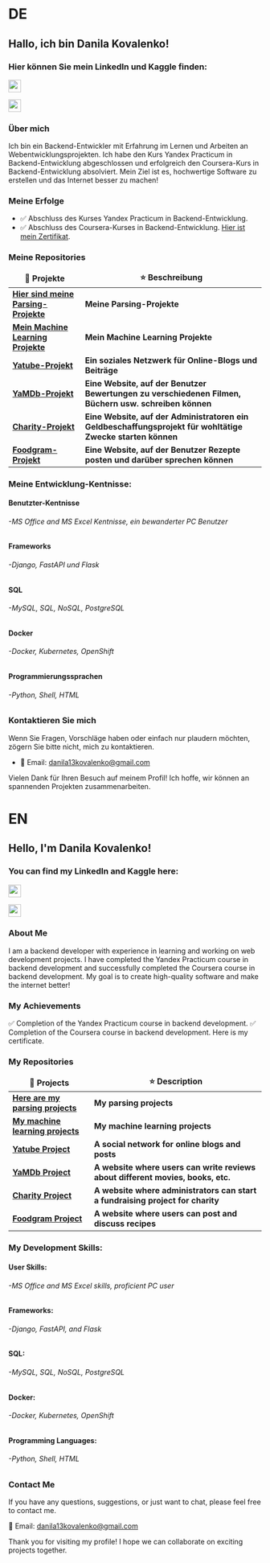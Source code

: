 # DE
## Hallo, ich bin Danila Kovalenko! 
### Hier können Sie mein LinkedIn und Kaggle finden:

<p><a href="https://www.linkedin.com/in/kovalenko-danila-923948257/"><img src="https://img.shields.io/badge/linkedin-%230077B5.svg?&style=for-the-badge&logo=linkedin&logoColor=white" height=25></a>
<p><a href="https://www.kaggle.com/danilakovalenko/"><img src="https://img.shields.io/badge/Kaggle-Profile-blue?logo=kaggle&style=for-the-badge&logoColor=white" height=25></a>

### Über mich
Ich bin ein Backend-Entwickler mit Erfahrung im Lernen und Arbeiten an Webentwicklungsprojekten. Ich habe den Kurs Yandex Practicum in Backend-Entwicklung abgeschlossen und erfolgreich den Coursera-Kurs in Backend-Entwicklung absolviert. Mein Ziel ist es, hochwertige Software zu erstellen und das Internet besser zu machen!
### Meine Erfolge
- ✅ Abschluss des Kurses Yandex Practicum in Backend-Entwicklung.
- ✅ Abschluss des Coursera-Kurses in Backend-Entwicklung. [Hier ist mein Zertifikat](https://www.coursera.org/account/accomplishments/professional-cert/CQMV5WWGFETW).

<h3>Meine Repositories</h3>

<table width=100%>
  <thead align="center">
    <tr border: none;>
      <td><b>🎁 Projekte</b></td>
      <td><b>⭐ Beschreibung</b></td>
    </tr>
  </thead>
  <tbody>

<tr>
      <td><a href="https://github.com/Daniel-Kovalenko/Parcing_Projects"><b>Hier sind meine Parsing-Projekte</b></a></td>
      <td><b>Meine Parsing-Projekte</b></td>
</tr>    
<tr>
      <td><a href="https://github.com/Daniel-Kovalenko/My_Machine_Learning"><b>Mein Machine Learning Projekte</b></a></td>
      <td><b>Mein Machine Learning Projekte </b></td>
</tr>
<tr>
      <td><a href="https://github.com/Daniel-Kovalenko/Yatube_Project"><b>Yatube-Projekt</b></a></td>
      <td><b>Ein soziales Netzwerk für Online-Blogs und Beiträge</b></td>
</tr>
<tr>
      <td><a href="https://github.com/Danila-Kovalenko/YaMDb_Project"><b>YaMDb-Projekt</b></a></td>
      <td><b>Eine Website, auf der Benutzer Bewertungen zu verschiedenen Filmen, Büchern usw. schreiben können</b></td>
</tr>	  
<tr>
      <td><a href="https://github.com/Danila-Kovalenko/Charity_Site_Backend"><b>Charity-Projekt</b></a></td>
      <td><b>Eine Website, auf der Administratoren ein Geldbeschaffungsprojekt für wohltätige Zwecke starten können</b></td>
</tr>	
<tr>
      <td><a href="https://github.com/Danila-Kovalenko/Recipe_Posting_SIte"><b>Foodgram-Projekt</b></a></td>
      <td><b>Eine Website, auf der Benutzer Rezepte posten und darüber sprechen können</b></td>
</tr>
  </tbody>
</table>

### Meine Entwicklung-Kentnisse:
#### Benutzter-Kentnisse
  ######   -MS Office and MS Excel Kentnisse, ein bewanderter PC Benutzer


#### Frameworks
  ###### -Django, FastAPI und Flask


#### SQL
  ###### -MySQL, SQL, NoSQL, PostgreSQL


#### Docker
  ###### -Docker, Kubernetes, OpenShift


#### Programmierungssprachen
  ###### -Python, Shell, HTML


### Kontaktieren Sie mich
Wenn Sie Fragen, Vorschläge haben oder einfach nur plaudern möchten, zögern Sie bitte nicht, mich zu kontaktieren.

- 📧 Email: danila13kovalenko@gmail.com

Vielen Dank für Ihren Besuch auf meinem Profil! Ich hoffe, wir können an spannenden Projekten zusammenarbeiten. 

# EN
## Hello, I'm Danila Kovalenko! 
### You can find my LinkedIn and Kaggle here:

<p><a href="https://www.linkedin.com/in/kovalenko-danila-923948257/"><img src="https://img.shields.io/badge/linkedin-%230077B5.svg?&style=for-the-badge&logo=linkedin&logoColor=white" height=25></a>
<p><a href="https://www.kaggle.com/danilakovalenko/"><img src="https://img.shields.io/badge/Kaggle-Profile-blue?logo=kaggle&style=for-the-badge&logoColor=white" height=25></a>

### About Me
I am a backend developer with experience in learning and working on web development projects. I have completed the Yandex Practicum course in backend development and successfully completed the Coursera course in backend development. My goal is to create high-quality software and make the internet better!
### My Achievements
✅ Completion of the Yandex Practicum course in backend development.
✅ Completion of the Coursera course in backend development. Here is my certificate.

<h3>My Repositories</h3>
<table width=100%>
  <thead align="center">
    <tr border: none;>
      <td><b>🎁 Projects</b></td>
      <td><b>⭐ Description</b></td>
    </tr>
  </thead>
  <tbody>
<tr>
      <td><a href="https://github.com/Daniel-Kovalenko/Parcing_Projects"><b>Here are my parsing projects</b></a></td>
      <td><b>My parsing projects</b></td>
</tr>    
<tr>
      <td><a href="https://github.com/Daniel-Kovalenko/My_Machine_Learning"><b>My machine learning projects</b></a></td>
      <td><b>My machine learning projects</b></td>
</tr>
<tr>
      <td><a href="https://github.com/Daniel-Kovalenko/Yatube_Project"><b>Yatube Project</b></a></td>
      <td><b>A social network for online blogs and posts</b></td>
</tr>
<tr>
      <td><a href="https://github.com/Danila-Kovalenko/YaMDb_Project"><b>YaMDb Project</b></a></td>
      <td><b>A website where users can write reviews about different movies, books, etc.</b></td>
</tr>	  
<tr>
      <td><a href="https://github.com/Danila-Kovalenko/Charity_Site_Backend"><b>Charity Project</b></a></td>
      <td><b>A website where administrators can start a fundraising project for charity</b></td>
</tr>	
<tr>
      <td><a href="https://github.com/Danila-Kovalenko/Recipe_Posting_SIte"><b>Foodgram Project</b></a></td>
      <td><b>A website where users can post and discuss recipes</b></td>
</tr>
  </tbody>
</table>

### My Development Skills:
#### User Skills:
  ###### -MS Office and MS Excel skills, proficient PC user


#### Frameworks:
  ###### -Django, FastAPI, and Flask


#### SQL:
  ###### -MySQL, SQL, NoSQL, PostgreSQL


#### Docker:
  ###### -Docker, Kubernetes, OpenShift


#### Programming Languages:
  ###### -Python, Shell, HTML

### Contact Me

If you have any questions, suggestions, or just want to chat, please feel free to contact me.

📧 Email: danila13kovalenko@gmail.com

Thank you for visiting my profile! I hope we can collaborate on exciting projects together.
